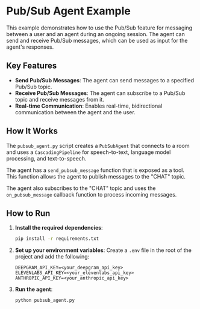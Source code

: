 # Pub/Sub Agent Example

This example demonstrates how to use the Pub/Sub feature for messaging between a user and an agent during an ongoing session. The agent can send and receive Pub/Sub messages, which can be used as input for the agent's responses.

## Key Features

- **Send Pub/Sub Messages**: The agent can send messages to a specified Pub/Sub topic.
- **Receive Pub/Sub Messages**: The agent can subscribe to a Pub/Sub topic and receive messages from it.
- **Real-time Communication**: Enables real-time, bidirectional communication between the agent and the user.

## How It Works

The `pubsub_agent.py` script creates a `PubSubAgent` that connects to a room and uses a `CascadingPipeline` for speech-to-text, language model processing, and text-to-speech.

The agent has a `send_pubsub_message` function that is exposed as a tool. This function allows the agent to publish messages to the "CHAT" topic.

The agent also subscribes to the "CHAT" topic and uses the `on_pubsub_message` callback function to process incoming messages.

## How to Run

1. **Install the required dependencies**:
   ```bash
   pip install -r requirements.txt
   ```
2. **Set up your environment variables**:
   Create a `.env` file in the root of the project and add the following:
   ```
   DEEPGRAM_API_KEY=<your_deepgram_api_key>
   ELEVENLABS_API_KEY=<your_elevenlabs_api_key>
   ANTHROPIC_API_KEY=<your_anthropic_api_key>
   ```
3. **Run the agent**:
   ```bash
   python pubsub_agent.py
   ```
